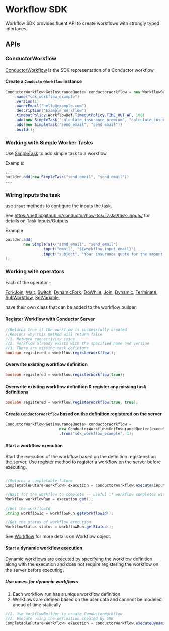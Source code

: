 # Workflow SDK
Workflow SDK provides fluent API to create workflows with strongly typed interfaces.

## APIs
### ConductorWorkflow
[ConductorWorkflow](src/main/java/com/netflix/conductor/sdk/workflow/def/ConductorWorkflow.java) is the SDK representation of a Conductor workflow.

#### Create a `ConductorWorkflow` instance
```java
ConductorWorkflow<GetInsuranceQuote> conductorWorkflow = new WorkflowBuilder<GetInsuranceQuote>(executor)
    .name("sdk_workflow_example")
    .version(1)
    .ownerEmail("hello@example.com")
    .description("Example Workflow")
    .timeoutPolicy(WorkflowDef.TimeoutPolicy.TIME_OUT_WF, 100)
    .add(new SimpleTask("calculate_insurance_premium", "calculate_insurance_premium"))
    .add(new SimpleTask("send_email", "send_email"))
    .build();
```
### Working with Simple Worker Tasks
Use [SimpleTask](src/main/java/com/netflix/conductor/sdk/workflow/def/tasks/SimpleTask.java) to add simple task to a workflow.

Example:
```java
...
builder.add(new SimpleTask("send_email", "send_email"))
...
```
### Wiring inputs the task
use `input` methods to configure the inputs the task.

See https://netflix.github.io/conductor/how-tos/Tasks/task-inputs/ for details on Task Inputs/Outputs

Example
```java
builder.add(
        new SimpleTask("send_email", "send_email")
                .input("email", "${workflow.input.email}")
                .input("subject", "Your insurance quote for the amount ${generate_quote.output.amount}")
);
```

### Working with operators
Each of the operator - 

[ForkJoin](src/main/java/com/netflix/conductor/sdk/workflow/def/tasks/ForkJoin.java), 
[Wait](src/main/java/com/netflix/conductor/sdk/workflow/def/tasks/Wait.java), 
[Switch](src/main/java/com/netflix/conductor/sdk/workflow/def/tasks/Switch.java),
[DynamicFork](src/main/java/com/netflix/conductor/sdk/workflow/def/tasks/DynamicFork.java),
[DoWhile](src/main/java/com/netflix/conductor/sdk/workflow/def/tasks/DoWhile.java),
[Join](src/main/java/com/netflix/conductor/sdk/workflow/def/tasks/Join.java),
[Dynamic](src/main/java/com/netflix/conductor/sdk/workflow/def/tasks/Dynamic.java),
[Terminate](src/main/java/com/netflix/conductor/sdk/workflow/def/tasks/Terminate.java),
[SubWorkflow](src/main/java/com/netflix/conductor/sdk/workflow/def/tasks/SubWorkflow.java),
[SetVariable](src/main/java/com/netflix/conductor/sdk/workflow/def/tasks/SetVariable.java),

have their own class that can be added to the workflow builder.


#### Register Workflow with Conductor Server
```java
//Returns true if the workflow is successfully created
//Reasons why this method will return false
//1. Network connectivity issue
//2. Workflow already exists with the specified name and version 
//3. There are missing task definions
boolean registered = workflow.registerWorkflow();
```
#### Overwrite existing workflow definition
```java
boolean registered = workflow.registerWorkflow(true);
```

#### Overwrite existing workflow definition & register any missing task definitions
```java
boolean registered = workflow.registerWorkflow(true, true);
```

#### Create `ConductorWorkflow` based on the definition registered on the server

```java
ConductorWorkflow<GetInsuranceQuote> conductorWorkflow = 
                        new ConductorWorkflow<GetInsuranceQuote>(executor)
                        .from("sdk_workflow_example", 1);
```

#### Start a workflow execution
Start the execution of the workflow based on the definition registered on the server.
Use register method to register a workflow on the server before executing.

```java

//Returns a completable future
CompletableFuture<Workflow> execution = conductorWorkflow.execute(input);

//Wait for the workflow to complete -- useful if workflow completes within a reasonable amount of time
Workflow workflowRun = execution.get();

//Get the workflowId
String workflowId = workflowRun.getWorkflowId();

//Get the status of workflow execution
WorkflowStatus status = workflowRun.getStatus();
```
See [Workflow](../common/src/main/java/com/netflix/conductor/common/run/Workflow.java) for more details on Workflow object.

#### Start a dynamic workflow execution
Dynamic workflows are executed by specifying the workflow definition along with the execution and does not require registering the workflow on the server before executing.

##### Use cases for dynamic workflows
1. Each workflow run has a unique workflow definition 
2. Workflows are defined based on the user data and cannnot be modeled ahead of time statically 

```java
//1. Use WorkflowBuilder to create ConductorWorkflow
//2. Execute using the definition created by SDK
CompletableFuture<Workflow> execution = conductorWorkflow.executeDynamic(input);

```






